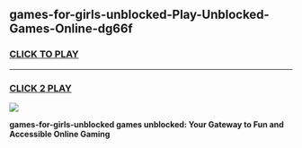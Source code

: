 
## games-for-girls-unblocked-Play-Unblocked-Games-Online-dg66f
<h3>
<a href="https://premium76.site?title=games-for-girls-unblocked&ref=25A">CLICK TO PLAY</a></h3>
<hr>

<h3>
<a href="https://premium76.site?title=games-for-girls-unblocked&ref=25A">CLICK 2 PLAY</a>
  
</h3>

<a href="https://premium76.site?title=games-for-girls-unblocked&ref=25A"><img src="https://clearcache.store/games.png"></a>


**games-for-girls-unblocked games unblocked: Your Gateway to Fun and Accessible Online Gaming**
